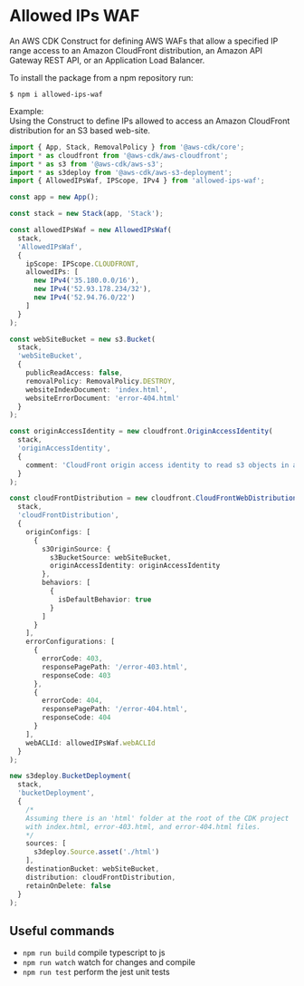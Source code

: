 # Allowed IPs WAF

An AWS CDK Construct for defining AWS WAFs that allow a specified IP range access to an Amazon CloudFront distribution, an Amazon API Gateway REST API, or an Application Load Balancer.

To install the package from a npm repository run:
```shell
$ npm i allowed-ips-waf
```

Example:  
Using the Construct to define IPs allowed to access an Amazon CloudFront distribution for an S3 based web-site.
```typescript
import { App, Stack, RemovalPolicy } from '@aws-cdk/core';
import * as cloudfront from '@aws-cdk/aws-cloudfront';
import * as s3 from '@aws-cdk/aws-s3';
import * as s3deploy from '@aws-cdk/aws-s3-deployment';
import { AllowedIPsWaf, IPScope, IPv4 } from 'allowed-ips-waf';

const app = new App();

const stack = new Stack(app, 'Stack');

const allowedIPsWaf = new AllowedIPsWaf(
  stack,
  'AllowedIPsWaf',
  {
    ipScope: IPScope.CLOUDFRONT,
    allowedIPs: [
      new IPv4('35.180.0.0/16'),
      new IPv4('52.93.178.234/32'),
      new IPv4('52.94.76.0/22')
    ]
  }
);

const webSiteBucket = new s3.Bucket(
  stack,
  'webSiteBucket',
  {
    publicReadAccess: false,
    removalPolicy: RemovalPolicy.DESTROY,
    websiteIndexDocument: 'index.html',
    websiteErrorDocument: 'error-404.html'
  }
);

const originAccessIdentity = new cloudfront.OriginAccessIdentity(
  stack,
  'originAccessIdentity',
  {
    comment: 'CloudFront origin access identity to read s3 objects in a specific bucket.'
  }
);

const cloudFrontDistribution = new cloudfront.CloudFrontWebDistribution(
  stack,
  'cloudFrontDistribution',
  {
    originConfigs: [
      {
        s3OriginSource: {
          s3BucketSource: webSiteBucket,
          originAccessIdentity: originAccessIdentity
        },
        behaviors: [
          {
            isDefaultBehavior: true
          }
        ]
      }
    ],
    errorConfigurations: [
      {
        errorCode: 403,
        responsePagePath: '/error-403.html',
        responseCode: 403
      },
      {
        errorCode: 404,
        responsePagePath: '/error-404.html',
        responseCode: 404
      }
    ],
    webACLId: allowedIPsWaf.webACLId
  }
);

new s3deploy.BucketDeployment(
  stack,
  'bucketDeployment',
  {
    /*
    Assuming there is an 'html' folder at the root of the CDK project
    with index.html, error-403.html, and error-404.html files.
    */
    sources: [
      s3deploy.Source.asset('./html')
    ],
    destinationBucket: webSiteBucket,
    distribution: cloudFrontDistribution,
    retainOnDelete: false
  }
);
```

## Useful commands

 * `npm run build`   compile typescript to js
 * `npm run watch`   watch for changes and compile
 * `npm run test`    perform the jest unit tests
